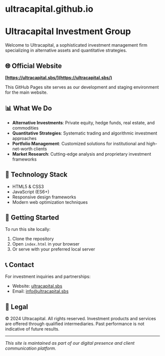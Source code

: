 # ultracapital.github.io

# Ultracapital Investment Group

Welcome to Ultracapital, a sophisticated investment management firm specializing in alternative assets and quantitative strategies.

## 🌐 Official Website
**[https://ultracapital.sbs/](https://ultracapital.sbs/)**

This GitHub Pages site serves as our development and staging environment for the main website.

## 📊 What We Do

- **Alternative Investments**: Private equity, hedge funds, real estate, and commodities
- **Quantitative Strategies**: Systematic trading and algorithmic investment approaches
- **Portfolio Management**: Customized solutions for institutional and high-net-worth clients
- **Market Research**: Cutting-edge analysis and proprietary investment frameworks

## 🔧 Technology Stack

- HTML5 & CSS3
- JavaScript (ES6+)
- Responsive design frameworks
- Modern web optimization techniques

## 🚀 Getting Started

To run this site locally:

1. Clone the repository
2. Open `index.html` in your browser
3. Or serve with your preferred local server

## 📞 Contact

For investment inquiries and partnerships:
- Website: [ultracapital.sbs](https://ultracapital.sbs/)
- Email: info@ultracapital.sbs

## 📄 Legal

© 2024 Ultracapital. All rights reserved.
Investment products and services are offered through qualified intermediaries.
Past performance is not indicative of future results.

---
*This site is maintained as part of our digital presence and client communication platform.*
